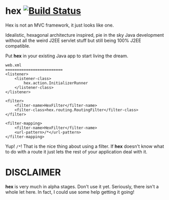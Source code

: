 hex [![Build Status](https://travis-ci.org/thejayvm/hex.svg?branch=master)](https://travis-ci.org/thejayvm/hex)
===

Hex is not an MVC framework, it just looks like one.

Idealistic, hexagonal architecture inspired, pie in the sky Java development without all the weird J2EE servlet 
stuff but still being 100% J2EE compatible.

Put **hex** in your existing Java app to start living the dream.

    web.xml
    =========================
    <listener>
        <listener-class>
            hex.action.InitializerRunner
        </listener-class>
    </listener>
    
    <filter>
        <filter-name>HexFilter</filter-name>
        <filter-class>hex.routing.RoutingFilter</filter-class>
    </filter>
    
    <filter-mapping>
        <filter-name>HexFilter</filter-name>
        <url-pattern>/*</url-pattern>
    </filter-mapping>
    
Yup! `/*`! That is the nice thing about using a filter. If **hex** doesn't know what to do with a route it just lets the rest
of your application deal with it.

# DISCLAIMER

**hex** is very much in alpha stages. Don't use it yet. Seriously, there isn't a whole let here. In fact, I could use some help getting it going!
